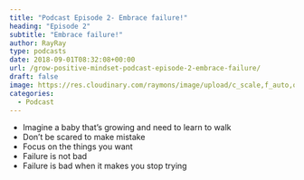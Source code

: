 ```yaml
---
title: "Podcast Episode 2- Embrace failure!"
heading: "Episode 2"
subtitle: "Embrace failure!"
author: RayRay
type: podcasts
date: 2018-09-01T08:32:08+00:00
url: /grow-positive-mindset-podcast-episode-2-embrace-failure/
draft: false
image: https://res.cloudinary.com/raymons/image/upload/c_scale,f_auto,q_74,w_1400/v1537686116/byrayray/Embrace_failure_1.jpg
categories:
  - Podcast
---
```


<div class="progressive-iframe" data-src="https://anchor.fm/growpositivemindset/embed/episodes/2---Embrace-failure-e24lt6"></div>

- Imagine a baby that’s growing and need to learn to walk
- Don’t be scared to make mistake
- Focus on the things you want
- Failure is not bad
- Failure is bad when it makes you stop trying
